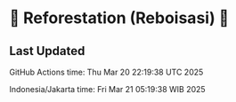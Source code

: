 
# 🌳 Reforestation (Reboisasi) 🌲

## Last Updated

GitHub Actions time: Thu Mar 20 22:19:38 UTC 2025

Indonesia/Jakarta time: Fri Mar 21 05:19:38 WIB 2025
